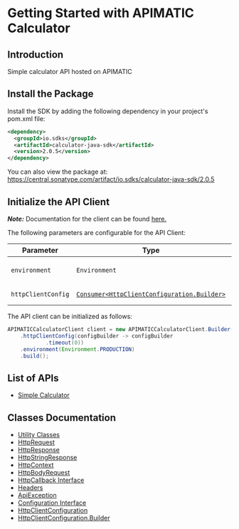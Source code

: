 
# Getting Started with APIMATIC Calculator

## Introduction

Simple calculator API hosted on APIMATIC

## Install the Package

Install the SDK by adding the following dependency in your project's pom.xml file:

```xml
<dependency>
  <groupId>io.sdks</groupId>
  <artifactId>calculator-java-sdk</artifactId>
  <version>2.0.5</version>
</dependency>
```

You can also view the package at:
https://central.sonatype.com/artifact/io.sdks/calculator-java-sdk/2.0.5

## Initialize the API Client

**_Note:_** Documentation for the client can be found [here.](https://www.github.com/Syed-Subtain/calculator-java-java-sdk/tree/2.0.5/doc/client.md)

The following parameters are configurable for the API Client:

| Parameter | Type | Description |
|  --- | --- | --- |
| `environment` | `Environment` | The API environment. <br> **Default: `Environment.PRODUCTION`** |
| `httpClientConfig` | [`Consumer<HttpClientConfiguration.Builder>`](https://www.github.com/Syed-Subtain/calculator-java-java-sdk/tree/2.0.5/doc/http-client-configuration-builder.md) | Set up Http Client Configuration instance. |

The API client can be initialized as follows:

```java
APIMATICCalculatorClient client = new APIMATICCalculatorClient.Builder()
    .httpClientConfig(configBuilder -> configBuilder
            .timeout(0))
    .environment(Environment.PRODUCTION)
    .build();
```

## List of APIs

* [Simple Calculator](https://www.github.com/Syed-Subtain/calculator-java-java-sdk/tree/2.0.5/doc/controllers/simple-calculator.md)

## Classes Documentation

* [Utility Classes](https://www.github.com/Syed-Subtain/calculator-java-java-sdk/tree/2.0.5/doc/utility-classes.md)
* [HttpRequest](https://www.github.com/Syed-Subtain/calculator-java-java-sdk/tree/2.0.5/doc/http-request.md)
* [HttpResponse](https://www.github.com/Syed-Subtain/calculator-java-java-sdk/tree/2.0.5/doc/http-response.md)
* [HttpStringResponse](https://www.github.com/Syed-Subtain/calculator-java-java-sdk/tree/2.0.5/doc/http-string-response.md)
* [HttpContext](https://www.github.com/Syed-Subtain/calculator-java-java-sdk/tree/2.0.5/doc/http-context.md)
* [HttpBodyRequest](https://www.github.com/Syed-Subtain/calculator-java-java-sdk/tree/2.0.5/doc/http-body-request.md)
* [HttpCallback Interface](https://www.github.com/Syed-Subtain/calculator-java-java-sdk/tree/2.0.5/doc/http-callback-interface.md)
* [Headers](https://www.github.com/Syed-Subtain/calculator-java-java-sdk/tree/2.0.5/doc/headers.md)
* [ApiException](https://www.github.com/Syed-Subtain/calculator-java-java-sdk/tree/2.0.5/doc/api-exception.md)
* [Configuration Interface](https://www.github.com/Syed-Subtain/calculator-java-java-sdk/tree/2.0.5/doc/configuration-interface.md)
* [HttpClientConfiguration](https://www.github.com/Syed-Subtain/calculator-java-java-sdk/tree/2.0.5/doc/http-client-configuration.md)
* [HttpClientConfiguration.Builder](https://www.github.com/Syed-Subtain/calculator-java-java-sdk/tree/2.0.5/doc/http-client-configuration-builder.md)

